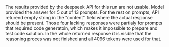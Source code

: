 The results provided by the deepseek API for this run are not usable. Model provided the answer for 5 out of 13 prompts. For the rest on prompts, API returend empty string in the "content" field where the actual response should be present. Those four lacking responses were partialy for prompts that required code generatoin, which makes it impossible to prepare and test code solution. In the whole returned response it is visible that the reasoning proces was not finished and all 4096 tokens were used for that.